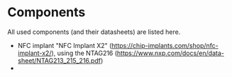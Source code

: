 # Components
All used components (and their datasheets) are listed here.
* NFC implant "NFC Implant X2" (https://chip-implants.com/shop/nfc-implant-x2/), using the NTAG216 (https://www.nxp.com/docs/en/data-sheet/NTAG213_215_216.pdf)
* 
